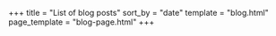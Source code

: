 +++
title = "List of blog posts"
sort_by = "date"
template = "blog.html"
page_template = "blog-page.html"
+++ 